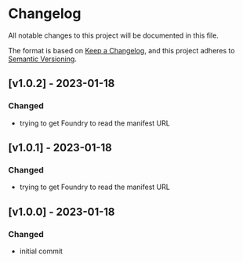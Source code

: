 # Changelog

All notable changes to this project will be documented in this file.

The format is based on [Keep a Changelog](https://keepachangelog.com/en/1.0.0/), and this project adheres to [Semantic Versioning](https://semver.org/spec/v2.0.0.html).

## [v1.0.2] - 2023-01-18

### Changed

- trying to get Foundry to read the manifest URL

## [v1.0.1] - 2023-01-18

### Changed

- trying to get Foundry to read the manifest URL

## [v1.0.0] - 2023-01-18

### Changed

- initial commit

